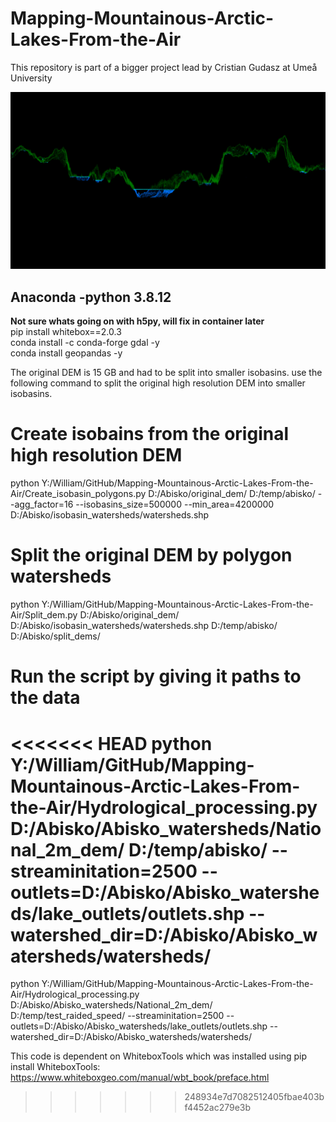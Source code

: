# Mapping-Mountainous-Arctic-Lakes-From-the-Air
This repository is part of a bigger project lead by Cristian Gudasz at Umeå University


![alt text](AwsomeLiDAR.png)

## Anaconda -python 3.8.12  
**Not sure whats going on with h5py, will fix in container later**   
pip install whitebox==2.0.3  
conda install -c conda-forge gdal -y  
conda install geopandas -y  


The original DEM is 15 GB and had to be split into smaller isobasins. use the following command to split the original high resolution DEM into smaller isobasins. 

# Create isobains from the original high resolution DEM
python Y:/William/GitHub/Mapping-Mountainous-Arctic-Lakes-From-the-Air/Create_isobasin_polygons.py D:/Abisko/original_dem/ D:/temp/abisko/ --agg_factor=16 --isobasins_size=500000 --min_area=4200000 D:/Abisko/isobasin_watersheds/watersheds.shp 

# Split the original DEM by polygon watersheds
python Y:/William/GitHub/Mapping-Mountainous-Arctic-Lakes-From-the-Air/Split_dem.py D:/Abisko/original_dem/ D:/Abisko/isobasin_watersheds/watersheds.shp D:/temp/abisko/ D:/Abisko/split_dems/

# Run the script by giving it paths to the data
<<<<<<< HEAD
python Y:/William/GitHub/Mapping-Mountainous-Arctic-Lakes-From-the-Air/Hydrological_processing.py D:/Abisko/Abisko_watersheds/National_2m_dem/ D:/temp/abisko/ --streaminitation=2500 --outlets=D:/Abisko/Abisko_watersheds/lake_outlets/outlets.shp --watershed_dir=D:/Abisko/Abisko_watersheds/watersheds/
=======
python Y:/William/GitHub/Mapping-Mountainous-Arctic-Lakes-From-the-Air/Hydrological_processing.py D:/Abisko/Abisko_watersheds/National_2m_dem/ D:/temp/test_raided_speed/ --streaminitation=2500 --outlets=D:/Abisko/Abisko_watersheds/lake_outlets/outlets.shp --watershed_dir=D:/Abisko/Abisko_watersheds/watersheds/

This code is dependent on WhiteboxTools which was installed using pip install WhiteboxTools: https://www.whiteboxgeo.com/manual/wbt_book/preface.html
>>>>>>> 248934e7d7082512405fbae403bf4452ac279e3b
